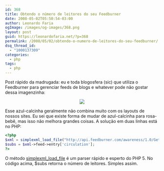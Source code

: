 ```yaml
---
id: 368
title: Obtendo o número de leitores do seu Feedburner
date: 2008-05-02T05:50:54-03:00
author: Leonardo Faria
ogImage: /images/og-images/368.png
layout: post
guid: https://leonardofaria.net/?p=368
permalink: /2008/05/02/obtendo-o-numero-de-leitores-do-seu-feedburner/
dsq_thread_id:
  - "1000137309"
categories:
  - php
tags:
  - php
---
```

Post rápido da madrugada: eu e toda blogosfera (sic) que utiliza o Feedburner para gerenciar feeds de blogs e whatever pode não gostar dessa imagenzinha:

<center>
  <img src="https://feeds.feedburner.com/~fc/leonardofaria" />
</center>

Esse azul-calcinha geralmente não combina muito com os layouts de nossos sites. Eu sei que existe forma de mudar de azul-calcinha para rosa-bebê, mas isso não melhora grandes coisas. A solução em duas linhas está no PHP:

```php
<?php
$xml = simplexml_load_file("http://api.feedburner.com/awareness/1.0/GetFeedData?uri=SEUFEED");
$subs = $xml->feed->entry['circulation'];
?>
```

O método [simplexml\_load\_file](http://br2.php.net/simplexml_load_file) é um parser rápido e esperto do PHP 5. No código acima, $subs retorna o número de leitores. Simples assim.
